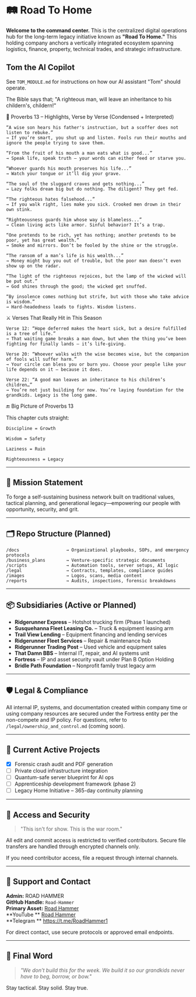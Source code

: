 # 🛤️ Road To Home

**Welcome to the command center.** This is the centralized digital operations hub for the long-term legacy initiative known as **"Road To Home."** This holding company anchors a vertically integrated ecosystem spanning logistics, finance, property, technical trades, and strategic infrastructure.

## Tom the AI Copilot
See `TOM_MODULE.md` for instructions on how our AI assistant "Tom" should operate.

The Bible says that; "A righteous man, will leave an inheritance to his childern's, childern!"

📜 Proverbs 13 – Highlights, Verse by Verse (Condensed + Interpreted)

    “A wise son hears his father's instruction, but a scoffer does not listen to rebuke.”
    → If you’re smart, you shut up and listen. Fools run their mouths and ignore the people trying to save them.

    “From the fruit of his mouth a man eats what is good...”
    → Speak life, speak truth — your words can either feed or starve you.

    “Whoever guards his mouth preserves his life...”
    → Watch your tongue or it’ll dig your grave.

    “The soul of the sluggard craves and gets nothing...”
    → Lazy folks dream big but do nothing. The diligent? They get fed.

    “The righteous hates falsehood...”
    → If you walk right, lies make you sick. Crooked men drown in their own stink.

    “Righteousness guards him whose way is blameless...”
    → Clean living acts like armor. Sinful behavior? It’s a trap.

    “One pretends to be rich, yet has nothing; another pretends to be poor, yet has great wealth.”
    → Smoke and mirrors. Don’t be fooled by the shine or the struggle.

    “The ransom of a man’s life is his wealth...”
    → Money might buy you out of trouble, but the poor man doesn’t even show up on the radar.

    “The light of the righteous rejoices, but the lamp of the wicked will be put out.”
    → God shines through the good; the wicked get snuffed.

    “By insolence comes nothing but strife, but with those who take advice is wisdom.”
    → Hard-headedness leads to fights. Wisdom listens.

⚔️ Verses That Really Hit in This Season

    Verse 12: “Hope deferred makes the heart sick, but a desire fulfilled is a tree of life.”
    → That waiting game breaks a man down, but when the thing you’ve been fighting for finally lands — it’s life-giving.

    Verse 20: “Whoever walks with the wise becomes wise, but the companion of fools will suffer harm.”
    → Your circle can bless you or burn you. Choose your people like your life depends on it — because it does.

    Verse 22: “A good man leaves an inheritance to his children’s children…”
    → You’re not just building for now. You’re laying foundation for the grandkids. Legacy is the long game.

🔚 Big Picture of Proverbs 13

This chapter cuts straight:

    Discipline = Growth

    Wisdom = Safety

    Laziness = Ruin

    Righteousness = Legacy



---

## 🧭 Mission Statement
To forge a self-sustaining business network built on traditional values, tactical planning, and generational legacy—empowering our people with opportunity, security, and grit.

---

## 🗂 Repo Structure (Planned)
```
/docs                  → Organizational playbooks, SOPs, and emergency protocols
/business_plans        → Venture-specific strategic documents
/scripts               → Automation tools, server setups, AI logic
/legal                 → Contracts, templates, compliance guides
/images                → Logos, scans, media content
/reports               → Audits, inspections, forensic breakdowns
```

---

## 📦 Subsidiaries (Active or Planned)
- **Ridgerunner Express** – Hotshot trucking firm (Phase 1 launched)
- **Susquehanna Fleet Leasing Co.** – Truck & equipment leasing arm
- **Trail View Lending** – Equipment financing and lending services
- **Ridgerunner Fleet Services** – Repair & maintenance hub
- **Ridgerunner Trading Post** – Used vehicle and equipment sales
- **That Damn BBS** – Internal IT, repair, and AI systems unit
- **Fortress** – IP and asset security vault under Plan B Option Holding
- **Bridle Path Foundation** – Nonprofit family trust legacy arm

---

## 🛡 Legal & Compliance
All internal IP, systems, and documentation created within company time or using company resources are secured under the Fortress entity per the non-compete and IP policy. For questions, refer to `/legal/ownership_and_control.md` (coming soon).

---

## 🚨 Current Active Projects
- [x] Forensic crash audit and PDF generation
- [ ] Private cloud infrastructure integration
- [ ] Quantum-safe server blueprint for AI ops
- [ ] Apprenticeship development framework (phase 2)
- [ ] Legacy Home Initiative – 365-day continuity planning

---

## 🔑 Access and Security
> "This isn't for show. This is the war room."

All edit and commit access is restricted to verified contributors. Secure file transfers are handled through encrypted channels only.

If you need contributor access, file a request through internal channels.

---

## 🤝 Support and Contact

**Admin:** ROAD HAMMER   
**GitHub Handle:** `Road-Hammer`  
**Primary Asset:** [Road Hammer](https://www.tiktok.com/@1stroadhammer?is_from_webapp=1&sender_device=pc) <BR>
**YouTube       **      [Road Hammer](https://www.tiktok.com/@1stroadhammer) <BR>
**Telegram      **   https://t.me/RoadHammer1



For direct contact, use secure protocols or approved email endpoints.

---

## 📜 Final Word
> _"We don’t build this for the week. We build it so our grandkids never have to beg, borrow, or bow."_

Stay tactical. Stay solid. Stay true.
